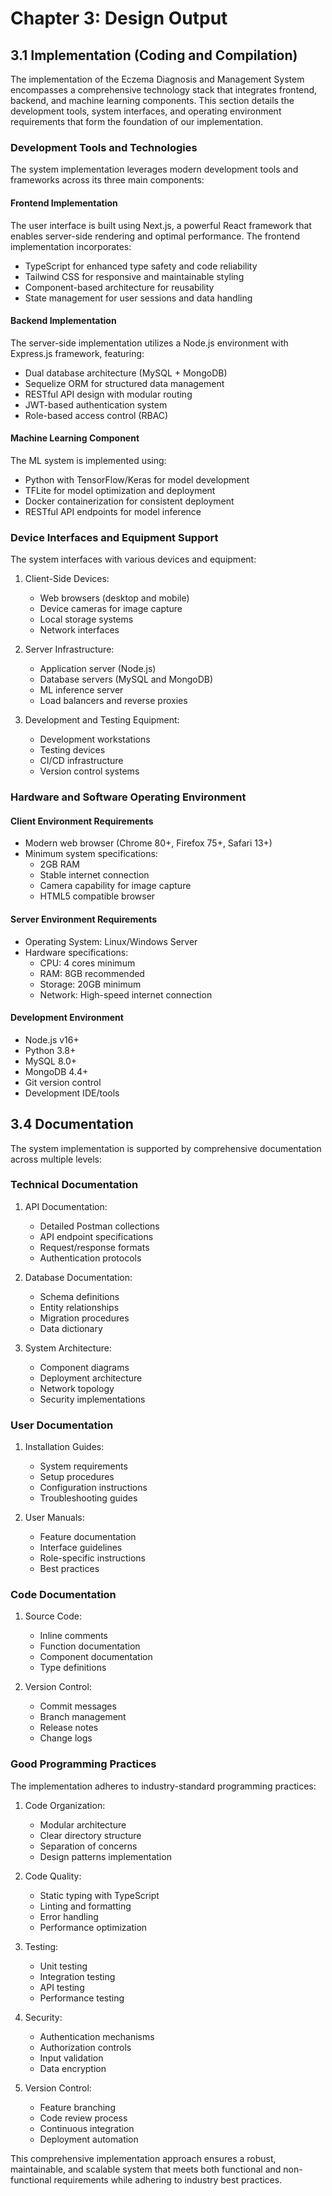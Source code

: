 # Chapter 3: Design Output

## 3.1 Implementation (Coding and Compilation)

The implementation of the Eczema Diagnosis and Management System encompasses a comprehensive technology stack that integrates frontend, backend, and machine learning components. This section details the development tools, system interfaces, and operating environment requirements that form the foundation of our implementation.

### Development Tools and Technologies

The system implementation leverages modern development tools and frameworks across its three main components:

#### Frontend Implementation
The user interface is built using Next.js, a powerful React framework that enables server-side rendering and optimal performance. The frontend implementation incorporates:
- TypeScript for enhanced type safety and code reliability
- Tailwind CSS for responsive and maintainable styling
- Component-based architecture for reusability
- State management for user sessions and data handling

#### Backend Implementation
The server-side implementation utilizes a Node.js environment with Express.js framework, featuring:
- Dual database architecture (MySQL + MongoDB)
- Sequelize ORM for structured data management
- RESTful API design with modular routing
- JWT-based authentication system
- Role-based access control (RBAC)

#### Machine Learning Component
The ML system is implemented using:
- Python with TensorFlow/Keras for model development
- TFLite for model optimization and deployment
- Docker containerization for consistent deployment
- RESTful API endpoints for model inference

### Device Interfaces and Equipment Support

The system interfaces with various devices and equipment:

1. Client-Side Devices:
   - Web browsers (desktop and mobile)
   - Device cameras for image capture
   - Local storage systems
   - Network interfaces

2. Server Infrastructure:
   - Application server (Node.js)
   - Database servers (MySQL and MongoDB)
   - ML inference server
   - Load balancers and reverse proxies

3. Development and Testing Equipment:
   - Development workstations
   - Testing devices
   - CI/CD infrastructure
   - Version control systems

### Hardware and Software Operating Environment

#### Client Environment Requirements
- Modern web browser (Chrome 80+, Firefox 75+, Safari 13+)
- Minimum system specifications:
  - 2GB RAM
  - Stable internet connection
  - Camera capability for image capture
  - HTML5 compatible browser

#### Server Environment Requirements
- Operating System: Linux/Windows Server
- Hardware specifications:
  - CPU: 4 cores minimum
  - RAM: 8GB recommended
  - Storage: 20GB minimum
  - Network: High-speed internet connection

#### Development Environment
- Node.js v16+
- Python 3.8+
- MySQL 8.0+
- MongoDB 4.4+
- Git version control
- Development IDE/tools

## 3.4 Documentation

The system implementation is supported by comprehensive documentation across multiple levels:

### Technical Documentation

1. API Documentation:
   - Detailed Postman collections
   - API endpoint specifications
   - Request/response formats
   - Authentication protocols

2. Database Documentation:
   - Schema definitions
   - Entity relationships
   - Migration procedures
   - Data dictionary

3. System Architecture:
   - Component diagrams
   - Deployment architecture
   - Network topology
   - Security implementations

### User Documentation

1. Installation Guides:
   - System requirements
   - Setup procedures
   - Configuration instructions
   - Troubleshooting guides

2. User Manuals:
   - Feature documentation
   - Interface guidelines
   - Role-specific instructions
   - Best practices

### Code Documentation

1. Source Code:
   - Inline comments
   - Function documentation
   - Component documentation
   - Type definitions

2. Version Control:
   - Commit messages
   - Branch management
   - Release notes
   - Change logs

### Good Programming Practices

The implementation adheres to industry-standard programming practices:

1. Code Organization:
   - Modular architecture
   - Clear directory structure
   - Separation of concerns
   - Design patterns implementation

2. Code Quality:
   - Static typing with TypeScript
   - Linting and formatting
   - Error handling
   - Performance optimization

3. Testing:
   - Unit testing
   - Integration testing
   - API testing
   - Performance testing

4. Security:
   - Authentication mechanisms
   - Authorization controls
   - Input validation
   - Data encryption

5. Version Control:
   - Feature branching
   - Code review process
   - Continuous integration
   - Deployment automation

This comprehensive implementation approach ensures a robust, maintainable, and scalable system that meets both functional and non-functional requirements while adhering to industry best practices.
